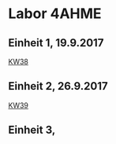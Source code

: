 # Labor 4AHME

## Einheit 1, 19.9.2017
  [KW38](https://github.com/HTLMechatronics/m14-la1-sx/blob/zitkam13/zitkam13/zitkam13_kw38.md)
## Einheit 2, 26.9.2017
  [KW39](https://github.com/HTLMechatronics/m14-la1-sx/blob/zitkam13/zitkam13/zitkam13_kw39.md)
## Einheit 3, 
